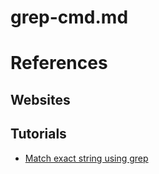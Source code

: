 # grep-cmd.md

# References

## Websites

## Tutorials

* [Match exact string using grep](https://unix.stackexchange.com/questions/206903/match-exact-string-using-grep)
